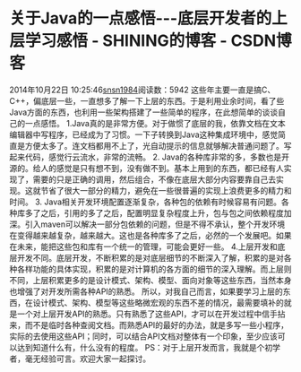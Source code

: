 # 关于Java的一点感悟---底层开发者的上层学习感悟 - SHINING的博客 - CSDN博客
2014年10月22日 10:25:46[snsn1984](https://me.csdn.net/snsn1984)阅读数：5942
这些年主要一直是搞C、C++，偏底层一些，一直想多了解一下上层的东西。于是利用业余时间，看了些Java方面的东西，也利用一些架构搭建了一些简单的程序，在此想简单的谈谈自己的一点感悟。
1.Java真的是非常方便。对于做惯了底层的我，依靠文档在文本编辑器中写程序，已经成为了习惯。一下子转换到Java这种集成环境中，感觉简直是方便太多了。连文档都用不上了，光自动提示的信息就够解决普通问题了。写起来代码，感觉行云流水，非常的流畅。
2. Java的各种库非常的多，多数也是开源的。给人的感觉是只有想不到，没有做不到。基本上用到的东西，都已经有人实现了，需要的只是正确的调用，然后组合，不像在底层大部分内容要靠自己去实现。这就节省了很大一部分的精力，避免在一些很普遍的实现上浪费更多的精力和时间。
3. Java相关开发环境配置逐渐复杂，各种包的依赖有时候容易有问题。各种库多了之后，引用的多了之后，配置明显复杂程度上升，包与包之间依赖程度加深。引入maven可以解决一部分包依赖的问题，但是不得不承认，整个开发环境在变得越来越复杂，越来越大。这也是各种库多了之后，必然的一个发展吧。如果在未来，能把这些包和库有一个统一的管理，可能会更好一些。
4.上层开发和底层开发不同。底层开发，不断积累的是对底层细节的不断深入了解，积累的是对各种各样功能的具体实现，积累的是对计算机的各方面的细节的深入理解。而上层则不同，上层积累更多的是设计模式、架构、模型、面向对象等这些东西，当然本身也增强了对开发所需各种API的熟悉。
所以，对我自己而言，如果要学习上层的东西，在设计模式、架构、模型等这些略微宏观的东西不差的情况，最需要填补的就是一个对上层开发API的熟悉。只有熟悉了这些API，才可以在开发过程中信手拈来，而不是临时各种查阅文档。而熟悉API的最好的办法，就是多写一些小程序，实际的去使用这些API；同时，可以结合API文档对整体有一个印象，至少应该可以达到知道什么有，什么没有的程度。
PS：对于上层开发而言，我就是个初学者，毫无经验可言。欢迎大家一起探讨。

